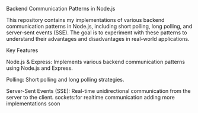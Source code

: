Backend Communication Patterns in Node.js

This repository contains my implementations of various backend communication patterns in Node.js, including short polling, long polling, and server-sent events (SSE). The goal is to experiment with these patterns to understand their advantages and disadvantages in real-world applications.

Key Features

Node.js & Express: Implements various backend communication patterns using Node.js and Express.

Polling: Short polling and long polling strategies.

Server-Sent Events (SSE): Real-time unidirectional communication from the server to the client.
sockets:for realtime communication
adding more implementations soon

